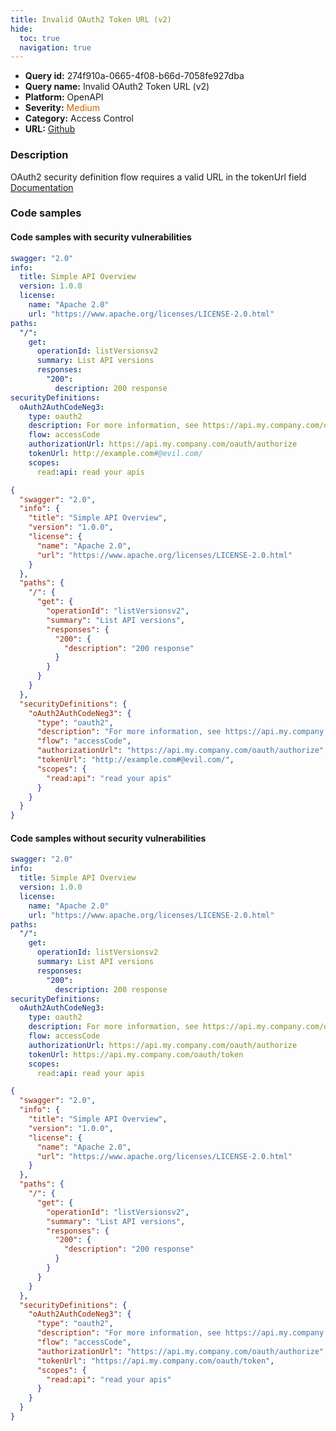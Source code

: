 ```yaml
---
title: Invalid OAuth2 Token URL (v2)
hide:
  toc: true
  navigation: true
---
```


<style>
  .highlight .hll {
    background-color: #ff171742;
  }
  .md-content {
    max-width: 1100px;
    margin: 0 auto;
  }
</style>

-   **Query id:** 274f910a-0665-4f08-b66d-7058fe927dba
-   **Query name:** Invalid OAuth2 Token URL (v2)
-   **Platform:** OpenAPI
-   **Severity:** <span style="color:#C60">Medium</span>
-   **Category:** Access Control
-   **URL:** [Github](https://github.com/Checkmarx/kics/tree/master/assets/queries/openAPI/2.0/invalid_oauth2_token_url)

### Description
OAuth2 security definition flow requires a valid URL in the tokenUrl field<br>
[Documentation](https://swagger.io/specification/v2/#security-scheme-object)

### Code samples
#### Code samples with security vulnerabilities
```yaml title="Postitive test num. 1 - yaml file" hl_lines="22"
swagger: "2.0"
info:
  title: Simple API Overview
  version: 1.0.0
  license:
    name: "Apache 2.0"
    url: "https://www.apache.org/licenses/LICENSE-2.0.html"
paths:
  "/":
    get:
      operationId: listVersionsv2
      summary: List API versions
      responses:
        "200":
          description: 200 response
securityDefinitions:
  oAuth2AuthCodeNeg3:
    type: oauth2
    description: For more information, see https://api.my.company.com/docs/oauth
    flow: accessCode
    authorizationUrl: https://api.my.company.com/oauth/authorize
    tokenUrl: http://example.com#@evil.com/
    scopes:
      read:api: read your apis

```
```json title="Postitive test num. 2 - json file" hl_lines="30"
{
  "swagger": "2.0",
  "info": {
    "title": "Simple API Overview",
    "version": "1.0.0",
    "license": {
      "name": "Apache 2.0",
      "url": "https://www.apache.org/licenses/LICENSE-2.0.html"
    }
  },
  "paths": {
    "/": {
      "get": {
        "operationId": "listVersionsv2",
        "summary": "List API versions",
        "responses": {
          "200": {
            "description": "200 response"
          }
        }
      }
    }
  },
  "securityDefinitions": {
    "oAuth2AuthCodeNeg3": {
      "type": "oauth2",
      "description": "For more information, see https://api.my.company.com/docs/oauth",
      "flow": "accessCode",
      "authorizationUrl": "https://api.my.company.com/oauth/authorize",
      "tokenUrl": "http://example.com#@evil.com/",
      "scopes": {
        "read:api": "read your apis"
      }
    }
  }
}

```


#### Code samples without security vulnerabilities
```yaml title="Negative test num. 1 - yaml file"
swagger: "2.0"
info:
  title: Simple API Overview
  version: 1.0.0
  license:
    name: "Apache 2.0"
    url: "https://www.apache.org/licenses/LICENSE-2.0.html"
paths:
  "/":
    get:
      operationId: listVersionsv2
      summary: List API versions
      responses:
        "200":
          description: 200 response
securityDefinitions:
  oAuth2AuthCodeNeg3:
    type: oauth2
    description: For more information, see https://api.my.company.com/docs/oauth
    flow: accessCode
    authorizationUrl: https://api.my.company.com/oauth/authorize
    tokenUrl: https://api.my.company.com/oauth/token
    scopes:
      read:api: read your apis

```
```json title="Negative test num. 2 - json file"
{
  "swagger": "2.0",
  "info": {
    "title": "Simple API Overview",
    "version": "1.0.0",
    "license": {
      "name": "Apache 2.0",
      "url": "https://www.apache.org/licenses/LICENSE-2.0.html"
    }
  },
  "paths": {
    "/": {
      "get": {
        "operationId": "listVersionsv2",
        "summary": "List API versions",
        "responses": {
          "200": {
            "description": "200 response"
          }
        }
      }
    }
  },
  "securityDefinitions": {
    "oAuth2AuthCodeNeg3": {
      "type": "oauth2",
      "description": "For more information, see https://api.my.company.com/docs/oauth",
      "flow": "accessCode",
      "authorizationUrl": "https://api.my.company.com/oauth/authorize",
      "tokenUrl": "https://api.my.company.com/oauth/token",
      "scopes": {
        "read:api": "read your apis"
      }
    }
  }
}

```
